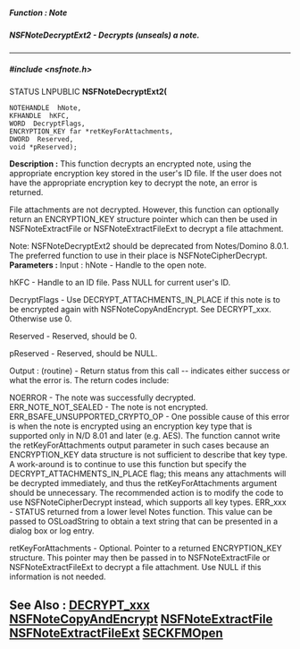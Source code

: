 ##### Function : Note
##### NSFNoteDecryptExt2 - Decrypts (unseals) a note.
---
##### #include <nsfnote.h>
STATUS LNPUBLIC **NSFNoteDecryptExt2(**

	NOTEHANDLE  hNote,
	KFHANDLE  hKFC,
	WORD  DecryptFlags,
	ENCRYPTION_KEY far *retKeyForAttachments,
	DWORD  Reserved,
	void *pReserved);
**Description :**
This function decrypts an encrypted note, using the appropriate encryption key 
stored in the user's ID file.  If the user does not have the appropriate 
encryption key to decrypt the note, an error is returned.  

File attachments are not decrypted.  However, this function can optionally 
return an ENCRYPTION_KEY structure pointer which can then be used in 
NSFNoteExtractFile or NSFNoteExtractFileExt to decrypt a file attachment.
    
   Note: NSFNoteDecryptExt2 should be deprecated from Notes/Domino 8.0.1. The 
preferred function to use in their place is NSFNoteCipherDecrypt.
**Parameters :**
Input :
hNote  -  Handle to the open note.

hKFC  -  Handle to an ID file.  Pass NULL for current user's ID.

DecryptFlags  -  Use DECRYPT_ATTACHMENTS_IN_PLACE if this note is to be encrypted again with NSFNoteCopyAndEncrypt.  See DECRYPT_xxx.  Otherwise use 0.

Reserved  -  Reserved, should be 0.

pReserved  -  Reserved, should be NULL.

Output :
(routine)  -  Return status from this call -- indicates either success or what the error is. The return codes include:

NOERROR - The note was successfully decrypted.
ERR_NOTE_NOT_SEALED - The note is not encrypted.
ERR_BSAFE_UNSUPPORTED_CRYPTO_OP - One possible cause of this error is when the note is encrypted using an encryption key type that is supported only in N/D 8.01 and later (e.g. AES).  The function cannot write the retKeyForAttachments output parameter in such cases because an ENCRYPTION_KEY data structure is not sufficient to describe that key type.  A work-around is to continue to use this function but specify the DECRYPT_ATTACHMENTS_IN_PLACE flag; this means any attachments will be decrypted immediately, and thus the retKeyForAttachments argument should be unnecessary.  The recommended action is to modify the code to use NSFNoteCipherDecrypt instead, which supports all key types.
ERR_xxx - STATUS returned from a lower level Notes function.  This value can be passed to OSLoadString to obtain a text string that can be presented in a dialog box or log entry.


retKeyForAttachments  -  Optional.  Pointer to a returned ENCRYPTION_KEY structure.  This pointer may then be passed in to NSFNoteExtractFile or NSFNoteExtractFileExt to decrypt a file attachment.  Use NULL if this information is not needed.

**See Also :**
[DECRYPT_xxx](D:/md_files/DECRYPT_xxx.md)
[NSFNoteCopyAndEncrypt](D:/md_files/NSFNoteCopyAndEncrypt.md)
[NSFNoteExtractFile](D:/md_files/NSFNoteExtractFile.md)
[NSFNoteExtractFileExt](D:/md_files/NSFNoteExtractFileExt.md)
[SECKFMOpen](D:/md_files/SECKFMOpen.md)
---
